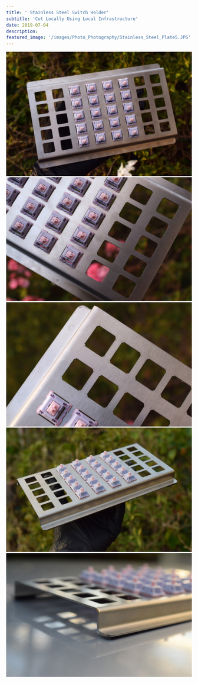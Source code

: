 ```yaml
---
title: ' Stainless Steel Switch Holder'
subtitle: 'Cut Locally Using Local Infrastructure'
date: 2019-07-04
description: 
featured_image: '/images/Photo_Photography/Stainless_Steel_Plate5.JPG'
---
```


<div class="gallery" data-columns="2">
    <img src="/images/Photo_Photography/Stainless_Steel_Plate.jpg">
    <img src="/images/Photo_Photography/Stainless_Steel_Plate2.jpg">
    <img src="/images/Photo_Photography/Stainless_Steel_Plate3.jpg">
    <img src="/images/Photo_Photography/Stainless_Steel_Plate4.JPG">
</div>

<div class="gallery" data-columns="1">
    <img src="/images/Photo_Photography/Stainless_Steel_Plate5.JPG">
</div>

